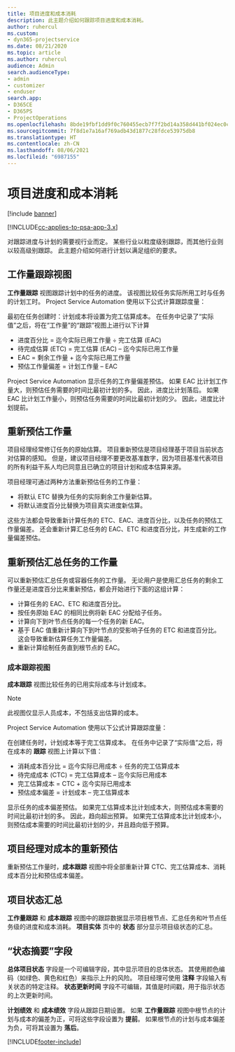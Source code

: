 ```yaml
---
title: 项目进度和成本消耗
description: 此主题介绍如何跟踪项目进度和成本消耗。
author: ruhercul
ms.custom:
- dyn365-projectservice
ms.date: 08/21/2020
ms.topic: article
ms.author: ruhercul
audience: Admin
search.audienceType:
- admin
- customizer
- enduser
search.app:
- D365CE
- D365PS
- ProjectOperations
ms.openlocfilehash: 8bde19fbf1dd9f0c760455ecb7f7f2bd14a358d441bf024ec0cdefa42866f53e
ms.sourcegitcommit: 7f8d1e7a16af769adb43d1877c28fdce53975db8
ms.translationtype: HT
ms.contentlocale: zh-CN
ms.lasthandoff: 08/06/2021
ms.locfileid: "6987155"
---
```

# <a name="project-progress-and-cost-consumption"></a>项目进度和成本消耗

[!include [banner](../includes/psa-now-project-operations.md)]

[!INCLUDE[cc-applies-to-psa-app-3.x](../includes/cc-applies-to-psa-app-3x.md)]

对跟踪进度与计划的需要视行业而定。 某些行业以粒度级别跟踪，而其他行业则以较高级别跟踪。 此主题介绍如何进行计划以满足组织的要求。

## <a name="effort-tracking-view"></a>工作量跟踪视图

**工作量跟踪** 视图跟踪计划中的任务的进度。 该视图比较任务实际所用工时与任务的计划工时。 Project Service Automation 使用以下公式计算跟踪度量：

最初在任务创建时：计划成本将设置为完工估算成本。 在任务中记录了“实际值”之后，将在“工作量”的“跟踪”视图上进行以下计算

- 进度百分比 = 迄今实际已用工作量 ÷ 完工估算 (EAC) 
- 待完成估算 (ETC) = 完工估算 (EAC) – 迄今实际已用工作量 
- EAC = 剩余工作量 + 迄今实际已用工作量 
- 预估工作量偏差 = 计划工作量 – EAC

Project Service Automation 显示任务的工作量偏差预估。 如果 EAC 比计划工作量大，则预估任务需要的时间比最初计划的多。 因此，进度比计划落后。 如果 EAC 比计划工作量小，则预估任务需要的时间比最初计划的少。 因此，进度比计划提前。

## <a name="reprojecting-effort"></a>重新预估工作量

项目经理经常修订任务的原始估算。 项目重新预估是项目经理基于项目当前状态对估算的感知。 但是，建议项目经理不要更改基准数字，因为项目基准代表项目的所有利益干系人均已同意且已确立的项目计划和成本估算来源。

项目经理可通过两种方法重新预估任务的工作量：

- 将默认 ETC 替换为任务的实际剩余工作量新估算。 
- 将默认进度百分比替换为项目真实进度新估算。

这些方法都会导致重新计算任务的 ETC、EAC、进度百分比，以及任务的预估工作量偏差。 还会重新计算汇总任务的 EAC、ETC 和进度百分比，并生成新的工作量偏差预估。

## <a name="reprojection-of-effort-on-summary-tasks"></a>重新预估汇总任务的工作量

可以重新预估汇总任务或容器任务的工作量。 无论用户是使用汇总任务的剩余工作量还是进度百分比来重新预估，都会开始进行下面的这组计算：

- 计算任务的 EAC、ETC 和进度百分比。
- 按任务原始 EAC 的相同比例将新 EAC 分配给子任务。
- 计算向下到叶节点任务的每一个任务的新 EAC。 
- 基于 EAC 值重新计算向下到叶节点的受影响子任务的 ETC 和进度百分比。 这会导致重新估算任务工作量偏差。 
- 重新计算绘制任务直到根节点的 EAC。

### <a name="cost-tracking-view"></a>成本跟踪视图 

**成本跟踪** 视图比较任务的已用实际成本与计划成本。 

> [!NOTE]
> 此视图仅显示人员成本，不包括支出估算的成本。 

Project Service Automation 使用以下公式计算跟踪度量：

在创建任务时，计划成本等于完工估算成本。 在任务中记录了“实际值”之后，将在成本的 **跟踪** 视图上计算以下值：

 - 消耗成本百分比 = 迄今实际已用成本 ÷ 任务的完工估算成本
 - 待完成成本 (CTC) = 完工估算成本 – 迄今实际已用成本
 - 完工估算成本 = CTC + 迄今实际已用成本
 - 预估成本偏差 = 计划成本 – 完工估算成本

显示任务的成本偏差预估。 如果完工估算成本比计划成本大，则预估成本需要的时间比最初计划的多。 因此，趋向超出预算。 如果完工估算成本比计划成本小，则预估成本需要的时间比最初计划的少，并且趋向低于预算。

## <a name="project-managers-reprojection-of-cost"></a>项目经理对成本的重新预估

重新预估工作量时，**成本跟踪** 视图中将全部重新计算 CTC、完工估算成本、消耗成本百分比和预估成本偏差。

## <a name="project-status-summary"></a>项目状态汇总

**工作量跟踪** 和 **成本跟踪** 视图中的跟踪数据显示项目根节点、汇总任务和叶节点任务级的进度和成本消耗。 **项目实体** 页中的 **状态** 部分显示项目级状态的汇总。

## <a name="status-summary-fields"></a>“状态摘要”字段

**总体项目状态** 字段是一个可编辑字段，其中显示项目的总体状态。 其使用颜色编码（如绿色、黄色和红色）来指示上升的风险。 项目经理可使用 **注释** 字段输入有关状态的特定注释。 **状态更新时间** 字段不可编辑，其值是时间戳，用于指示状态的上次更新时间。

**计划绩效** 和 **成本绩效** 字段从跟踪日期设置。 如果 **工作量跟踪** 视图中根节点的计划与成本的偏差为正，可将这些字段设置为 **提前**。 如果根节点的计划与成本偏差为负，可将其设置为 **落后**。


[!INCLUDE[footer-include](../includes/footer-banner.md)]